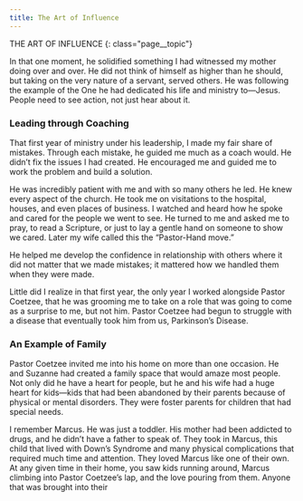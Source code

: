 ```yaml
---
title: The Art of Influence
---
```


THE ART OF INFLUENCE
{: class="page__topic"}

In that one moment, he solidified something I had witnessed my mother
doing over and over. He did not think of himself as higher than he should, but
taking on the very nature of a servant, served others. He was following the
example of the One he had dedicated his life and ministry to—Jesus. People need
to see action, not just hear about it.

### Leading through Coaching

That first year of ministry under his leadership, I made my fair share of
mistakes. Through each mistake, he guided me much as a coach would. He
didn’t fix the issues I had created. He encouraged me and guided me to work the
problem and build a solution.

He was incredibly patient with me and with so many others he led. He
knew every aspect of the church. He took me on visitations to the hospital,
houses, and even places of business. I watched and heard how he spoke and
cared for the people we went to see. He turned to me and asked me to pray, to
read a Scripture, or just to lay a gentle hand on someone to show we cared. Later
my wife called this the “Pastor-Hand move.”

He helped me develop the confidence in relationship with others where it
did not matter that we made mistakes; it mattered how we handled them when
they were made.

Little did I realize in that first year, the only year I worked alongside Pastor
Coetzee, that he was grooming me to take on a role that was going to come as a
surprise to me, but not him. Pastor Coetzee had begun to struggle with a disease
that eventually took him from us, Parkinson’s Disease.

### An Example of Family

Pastor Coetzee invited me into his home on more than one occasion. He
and Suzanne had created a family space that would amaze most people. Not
only did he have a heart for people, but he and his wife had a huge heart for
kids—kids that had been abandoned by their parents because of physical or
mental disorders. They were foster parents for children that had special needs.

I remember Marcus. He was just a toddler. His mother had been addicted
to drugs, and he didn’t have a father to speak of. They took in Marcus, this child
that lived with Down’s Syndrome and many physical complications that required
much time and attention. They loved Marcus like one of their own. At any given
time in their home, you saw kids running around, Marcus climbing into Pastor
Coetzee’s lap, and the love pouring from them. Anyone that was brought into their